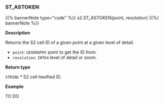 ### ST_ASTOKEN

{{% bannerNote type="code" %}}
s2.ST_ASTOKEN(point, resolution)
{{%/ bannerNote %}}

**Description**

Returns the S2 cell ID of a given point at a given level of detail.

* `point`: `GEOGRAPHY` point to get the ID from.
* `resolution`: `INT64` level of detail or zoom.

**Return type**

`STRING` * S2 cell hexified ID.

**Example**

TO DO